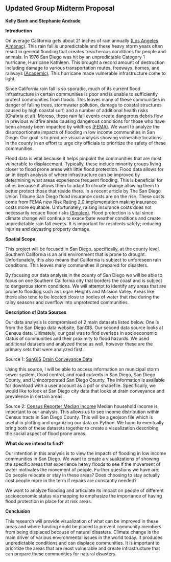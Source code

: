 ## Updated Group Midterm Proposal
**Kelly Banh and Stephanie Andrade**

**Introduction**

On average California gets about 21 inches of rain annually [(Los Angeles Almanac)](http://www.laalmanac.com/weather/we13.php). This rain fall is unpredictable and these heavy storm years often result in general flooding that creates  treacherous conditions for people and animals. In 1976 San Diego was hit by an unpredictable Category 1 hurricane, Hurricane Kathleen. This brought a record amount of destruction including damage to various transportation routes, freeways, homes, and railways [(Academic)](https://en-academic.com/dic.nsf/enwiki/1868797). This hurricane made vulnerable infrastructure come to light.

Since California rain fall is so sporadic, much of its current flood infrastructure in certain communities is poor and is unable to sufficiently protect communities from floods. This leaves many of these communities in danger of falling trees, stormwater pollution, damage to coastal structures caused by high coastal surf, and a number of additional health risks [(Chabria et al)](https://www.latimes.com/california/story/2021-10-25/storm-moves-into-southern-california-record-rain-in-north).  Moreso, these rain fall events create dangerous debris flow in previous wildfire areas causing dangerous conditions for those who have been already been impacted by wildfires [(FEMA)](https://www.floodsmart.gov/wildfires). We want to analyze the disproportionate impacts of flooding in low income communities in San Diego. Our goal is to produce visual analysis showing vulnerable locations in the county in an effort to urge city officials to prioritize the safety of these communities.
 
Flood data is vital because it helps pinpoint the communities that are most vulnerable to displacement. Typically, these include minority groups living closer to flood prone areas with little flood protection. Flood data allows for an in depth analysis of where infrastructure can be improved by determining what areas experience frequent flooding. This is beneficial for cities because it allows them to adapt to climate change allowing them to better protect those that reside there. In a recent article by The San Diego Union Tribune San Diego flood insurance costs are on the rise. These costs come from FEMA new Risk Rating 2.0 implementation making insurance costs more equitable. Unfortunately, raising insurance costs does not necessarily reduce flood risks [(Smolen)](https://www.google.com/url?q=https://www.sandiegouniontribune.com/columnists/story/2021-10-13/column-flooding-risk-insurance-cost-are-increasing-everywhere&sa=D&source=docs&ust=1635797384381000&usg=AOvVaw0Yc6IWTadQ_V8DDaJVmdKB). Flood protection is vital since climate change will continue to exacerbate weather conditions and create unpredictable rain fall events. It is important for residents safety; reducing injuries and devasting property damage.

**Spatial Scope**

This project will be focused in San Diego, specifically, at the county level. Southern California is an arid environment that is prone to drought. Unfortunately, this also means that California is subject to unforeseen rain conditions. This leaves many communities ill prepared for disasters.

By focusing our data analysis in the county of San Diego we will be able to focus on one Southern California city that borders the coast and is subject to dangerous storm conditions. We will attempt to identify any areas that are prone to flooding such as Logan Heights and Mission Valley. Areas like these also tend to be located close to bodies of water that rise during the rainy seasons and overflow into unprotected communities. 

**Description of Data Sources**

Our data analysis is compromised of 2 main datasets listed below. One is from the San Diego data website, SanGIS. Our second data source looks at Census data. Ultimately, our goal was to find overlaps in socioeconomic status of communities and their proximity to flood hazards. We used additional datasets and analyzed those as well, however these are the primary sets that were analyzed first.

Source 1: [SanGIS](https://www.sangis.org/) [Drain Conveyance Data](https://rdw.sandag.org/Account/gisdtview?dir=StormDrain)

Using this source, I will be able to access information on municipal storm sewer system, flood control, and road culverts in San Diego, San Diego County, and Unincorporated San Diego County. The information is available for download with a user account as a pdf or shapefile. Specifically, we would like to look at San Diego city data that looks at drain conveyance and prevalence in certain areas.

Source 2: [Census Reporter Median Income](https://censusreporter.org/data/table/?table=B19013&geo_ids=140|05000US06073&primary_geo_id=05000US06073)
Median household income is important to our analysis. This allows us to see income distribution within Census tracts in San Diego County. This will be a geojson file which is useful in plotting and organizing our data on Python. We hope to eventually bring both of these datasets together to create a visualization describing the social aspect of flood prone areas.

**What do we intend to find?**

Our intention in this analysis is to view the impacts of flooding in low income communities in San Diego. We want to create a visualizations of showing the specific areas that experience heavy floods to see if the movement of water motivates the movement of people. Further questions we have are: Do people relocate or stay in these areas? Does choosing to stay actually cost people more in the term if repairs are constantly needed? 

We want to analyze flooding and articulate its impact on people of different socioeconomic status via mapping to emphasize the importance of having flood protection in place for at risk areas. 

**Conclusion**

This research will provide visualization of what can be improved in these areas and where funding could be placed to prevent community members from being displaced because of natural disasters. Climate change is the main driver of various environmental issues in the world today. It produces unpredictable conditions and can displace communities. It is important to prioritize the areas that are most vulnerable and create infrastructure that can prepare these communities for natural disasters.
